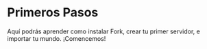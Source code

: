 # Primeros Pasos
Aquí podrás aprender como instalar Fork, crear tu primer servidor, e importar tu mundo. ¡Comencemos!

<!--- Translated by Supraim --->